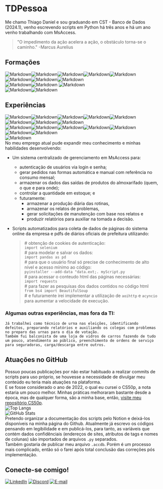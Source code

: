# TDPessoa
Me chamo Thiago Daniel e sou graduando em CST - Banco de Dados (2024.1), venho escrevendo scripts em Python há três anos e há um ano venho trabalhando com MsAccess.   
> "O impedimento da ação acelera a ação, o obstáculo torna-se o caminho." -Marcus Aurelius
## Formações
![Markdown](https://img.shields.io/badge/concluídos-000?style=for-the-badge)![Markdown](https://img.shields.io/badge/CS50p-222?style=for-the-badge&logo=python)![Markdown](https://img.shields.io/badge/dio_--_ciência_de_dados_com_python-314?style=for-the-badge&logo=python)![Markdown](https://img.shields.io/badge/dio_--_formação_python_developer-314?style=for-the-badge&logo=python)![Markdown](https://img.shields.io/badge/estatistica_para_análise_de_dados-553?style=for-the-badge&logo=)  
![Markdown](https://img.shields.io/badge/cursando-000?style=for-the-badge)![Markdown](https://img.shields.io/badge/cst_--_Banco_de_dados-553?style=for-the-badge&logo=)![Markdown](https://img.shields.io/badge/dsa_--_microsof_power_bi_para_business_intelligence_e_data_science-314?style=for-the-badge&logo=powerbi)  
![Markdown](https://img.shields.io/badge/futuras-000?style=for-the-badge)![Markdown](https://img.shields.io/badge/dsa_--_sql_para_análise_de_dados_e_data_science-314?style=for-the-badge&logo=mysql)
![Markdown](https://img.shields.io/badge/dsa_--_fundamentos_de_engenharia_de_dados-314?style=for-the-badge&logo=cplusplus)  
![Markdown](https://img.shields.io/badge/outras-111?style=for-the-badge)![Markdown](https://img.shields.io/badge/cursos_técnicos:_radiologia_e_eletrotécnica-330?style=for-the-badge)
## Experiências
![Markdown](https://img.shields.io/badge/Python-222?style=for-the-badge&logo=python)![Markdown](https://img.shields.io/badge/pyodbc-126?style=for-the-badge&logo=pyodbc)![Markdown](https://img.shields.io/badge/selenium-126?style=for-the-badge&logo=selenium)![Markdown](https://img.shields.io/badge/django-126?style=for-the-badge&logo=django)![Markdown](https://img.shields.io/badge/pypi-126?style=for-the-badge&logo=pypi)![Markdown](https://img.shields.io/badge/web_scraping-126?style=for-the-badge&logo=aiohttp)![Markdown](https://img.shields.io/badge/asyncio-126?style=for-the-badge)![Markdown](https://img.shields.io/badge/data_manipulation-126?style=for-the-badge&logo=pandas)  
![Markdown](https://img.shields.io/badge/ms_access-222?style=for-the-badge&logo=microsoftaccess&logoColor=A33639)![Markdown](https://img.shields.io/badge/vba-126?style=for-the-badge)![Markdown](https://img.shields.io/badge/SQL-126?style=for-the-badge)![Markdown](https://img.shields.io/badge/design-126?style=for-the-badge)![Markdown](https://img.shields.io/badge/user_io-126?style=for-the-badge)  
![Markdown](https://img.shields.io/badge/data_visualization-044?style=for-the-badge&logo=powerbi)![Markdown](https://img.shields.io/badge/statistical_analysis-044?style=for-the-badge&logo=r)  
![Markdown](https://img.shields.io/badge/markdown-153?style=for-the-badge&logo=markdown)   
No meu emprego atual pude expandir meu conhecimento e minhas habilidades desenvolvendo:    
* Um sistema centralizado de gerenciamento em MsAccess para:
    + autenticação de usuários via login e senha;
    + gerar pedidos nas formas automática e manual com referência no consumo mensal;
    + armazenar os dados das saídas de produtos do almoxarifado (quem, o que e para onde);
    + controlar a quantidade em estoque; e
    + futuramente:
        * armazenar a produção diária das rotinas,
        * armazenar os relatos de problemas,
        * gerar solicitações de manutenção com base nos relatos e
        * produzir relatórios para auxiliar na tomada a decisão.
    
* Scripts automatizados para coleta de dados de páginas do sistema online da empresa e pdfs de diários oficiais de prefeitura utilizando:  
   > #&nbsp;obtenção de cookies de autenticação:  
   > `import selenium`   
   > #&nbsp;para modelar e salvar os dados:  
   > `import pandas as pd`  
   > #&nbsp;para que o usuário final só precise de conhecimento de alto nível e acesso mínimo ao código:  
   > `pyinstaller --add-data "data.ext;. myScript.py`  
   > #&nbsp;para acessar o conteudo html das páginas necessárias:  
   > `import requests`  
   > #&nbsp;para fazer as pesquisas dos dados contidos no código html  
   > `from bs4 import BeautifulSoup`  
   > #&nbsp;e futuramente irei implementar a utilização de `aoihttp` e `acyncio` para aumentar a velocidade de execução.
   
### Algumas outras experiências, mas fora da TI:
    Já trabalhei como técnico de urna nas eleições, identificando defeitos, preparando relatórios e auxiliando os colegas com problemas no preparo das urnas para o dia de votação.  
    Também fui balconista de uma loja de vidros de carros fazendo de tudo um pouco, atendimento ao público, preenchimento de ordens de serviço para seguradoras, carga/descarga entre outros.
## Atuações no GitHub
Possuo poucas publicações por não estar habituado a realizar commits de scripts para uso próprio, se houvesse a necessidade de divulgar meu conteúdo eu teria mais atuações na plataforma.   
E se fosse considerado o ano de 2022, o qual eu cursei o CS50p, a nota estaria um pouco melhor. Minhas práticas melhoraram bastante desde a época, mas de qualquer forma, são a minha base, então, [visite meu repositório CS50p](https://github.com/TDPessoa/cs50p).    
![Top Langs](https://github-readme-stats-git-masterrstaa-rickstaa.vercel.app/api/top-langs/?username=TDPessoa&layout=compact&bg_color=222&border_color=30A3DC&title_color=E94D5F&text_color=FFF)    
![GitHub Stats](https://github-readme-stats.vercel.app/api?username=TDPessoa&theme=transparent&bg_color=222&border_color=30A3DC&show_icons=true&icon_color=30A3DC&title_color=E94D5F&text_color=FFF)    
Pretendo organizar a documentação dos scripts pelo Notion e deixá-los disponíveis na minha página do Github. Atualmente já escrevo os códigos pensando em legibilidade e em publicá-los, para tanto, as variáveis que contém dados confidênciais (endereços de sites, atributos de tags e nomes de colunas) são importados de arquivos `.py` separados.  
Também gostaria de publicar meu arquivo `.accdb`. Porém é um processo mais complicado, então só o farei após total conclusão das correções pós implementação.
## Conecte-se comigo!
[![LinkedIn](https://img.shields.io/badge/linkedin-000?style=for-the-badge&logo=linkedin&logoColor=0E76A8)](https://www.linkedin.com/in/thiago-pessoa-190043128/)
[![Discord](https://img.shields.io/badge/discord-000?style=for-the-badge&logo=discord)](discordapp.com/users/336673313919074315)
[![E-mail](https://img.shields.io/badge/-Email-000?style=for-the-badge&logo=gmail)](mailto:thiago.d.pessoa@gmail.com)